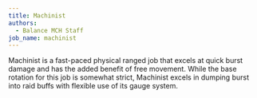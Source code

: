 ```yaml
---
title: Machinist
authors:
  - Balance MCH Staff
job_name: machinist
---
```

Machinist is a fast-paced physical ranged job that excels at quick burst damage and has the added benefit of free movement. While the base rotation for this job is somewhat strict, Machinist excels in dumping burst into raid buffs with flexible use of its gauge system.